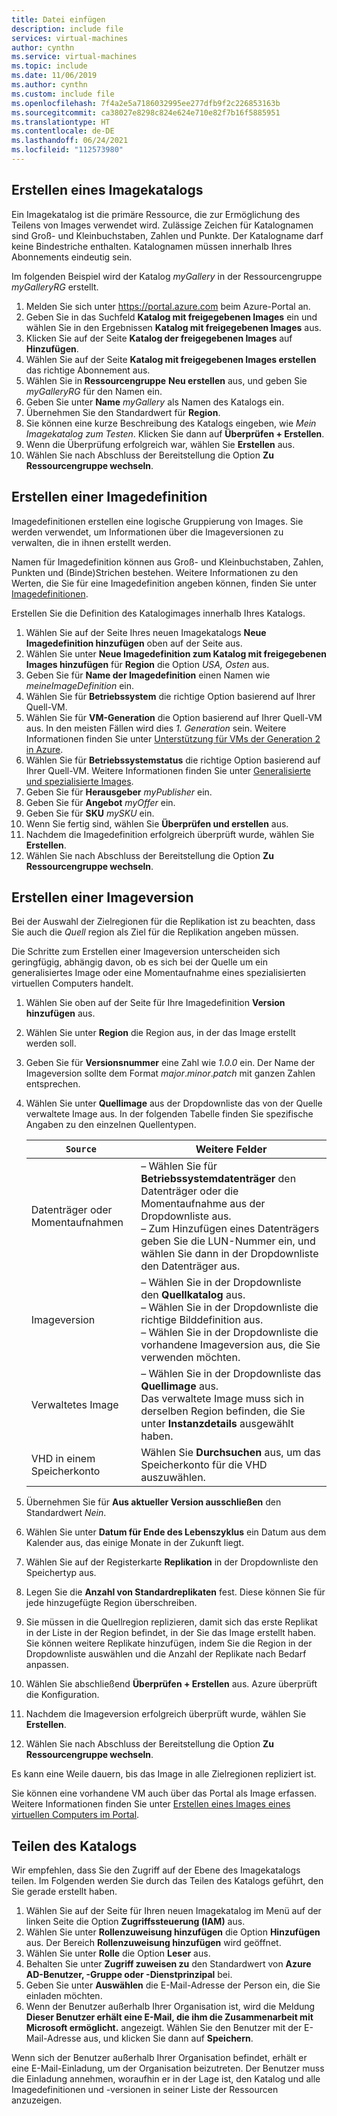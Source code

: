 ```yaml
---
title: Datei einfügen
description: include file
services: virtual-machines
author: cynthn
ms.service: virtual-machines
ms.topic: include
ms.date: 11/06/2019
ms.author: cynthn
ms.custom: include file
ms.openlocfilehash: 7f4a2e5a7186032995ee277dfb9f2c226853163b
ms.sourcegitcommit: ca38027e8298c824e624e710e82f7b16f5885951
ms.translationtype: HT
ms.contentlocale: de-DE
ms.lasthandoff: 06/24/2021
ms.locfileid: "112573980"
---
```

## <a name="create-an-image-gallery"></a>Erstellen eines Imagekatalogs

Ein Imagekatalog ist die primäre Ressource, die zur Ermöglichung des Teilens von Images verwendet wird. Zulässige Zeichen für Katalognamen sind Groß- und Kleinbuchstaben, Zahlen und Punkte. Der Katalogname darf keine Bindestriche enthalten.  Katalognamen müssen innerhalb Ihres Abonnements eindeutig sein. 

Im folgenden Beispiel wird der Katalog *myGallery* in der Ressourcengruppe *myGalleryRG* erstellt.

1. Melden Sie sich unter https://portal.azure.com beim Azure-Portal an.
1. Geben Sie in das Suchfeld **Katalog mit freigegebenen Images** ein und wählen Sie in den Ergebnissen **Katalog mit freigegebenen Images** aus.
1. Klicken Sie auf der Seite **Katalog der freigegebenen Images** auf **Hinzufügen**.
1. Wählen Sie auf der Seite **Katalog mit freigegebenen Images erstellen** das richtige Abonnement aus.
1. Wählen Sie in **Ressourcengruppe** **Neu erstellen** aus, und geben Sie *myGalleryRG* für den Namen ein.
1. Geben Sie unter **Name** *myGallery* als Namen des Katalogs ein.
1. Übernehmen Sie den Standardwert für **Region**.
1. Sie können eine kurze Beschreibung des Katalogs eingeben, wie *Mein Imagekatalog zum Testen*. Klicken Sie dann auf **Überprüfen + Erstellen**.
1. Wenn die Überprüfung erfolgreich war, wählen Sie **Erstellen** aus.
1. Wählen Sie nach Abschluss der Bereitstellung die Option **Zu Ressourcengruppe wechseln**.


## <a name="create-an-image-definition"></a>Erstellen einer Imagedefinition 

Imagedefinitionen erstellen eine logische Gruppierung von Images. Sie werden verwendet, um Informationen über die Imageversionen zu verwalten, die in ihnen erstellt werden. 

Namen für Imagedefinition können aus Groß- und Kleinbuchstaben, Zahlen, Punkten und (Binde)Strichen bestehen. Weitere Informationen zu den Werten, die Sie für eine Imagedefinition angeben können, finden Sie unter [Imagedefinitionen](../articles/virtual-machines/shared-image-galleries.md#image-definitions).

Erstellen Sie die Definition des Katalogimages innerhalb Ihres Katalogs. 

1. Wählen Sie auf der Seite Ihres neuen Imagekatalogs **Neue Imagedefinition hinzufügen** oben auf der Seite aus. 
1. Wählen Sie unter **Neue Imagedefinition zum Katalog mit freigegebenen Images hinzufügen** für **Region** die Option *USA, Osten* aus.
1. Geben Sie für **Name der Imagedefinition** einen Namen wie *meineImageDefinition* ein.
1. Wählen Sie für **Betriebssystem** die richtige Option basierend auf Ihrer Quell-VM.  
1. Wählen Sie für **VM-Generation** die Option basierend auf Ihrer Quell-VM aus. In den meisten Fällen wird dies *1. Generation* sein. Weitere Informationen finden Sie unter [Unterstützung für VMs der Generation 2 in Azure](../articles/virtual-machines/generation-2.md).
1. Wählen Sie für **Betriebssystemstatus** die richtige Option basierend auf Ihrer Quell-VM. Weitere Informationen finden Sie unter [Generalisierte und spezialisierte Images](../articles/virtual-machines/shared-image-galleries.md#generalized-and-specialized-images).
1. Geben Sie für **Herausgeber** *myPublisher* ein. 
1. Geben Sie für **Angebot** *myOffer* ein.
1. Geben Sie für **SKU** *mySKU* ein.
1. Wenn Sie fertig sind, wählen Sie **Überprüfen und erstellen** aus.
1. Nachdem die Imagedefinition erfolgreich überprüft wurde, wählen Sie **Erstellen**.
1. Wählen Sie nach Abschluss der Bereitstellung die Option **Zu Ressourcengruppe wechseln**.


## <a name="create-an-image-version"></a>Erstellen einer Imageversion

 Bei der Auswahl der Zielregionen für die Replikation ist zu beachten, dass Sie auch die *Quell* region als Ziel für die Replikation angeben müssen.

Die Schritte zum Erstellen einer Imageversion unterscheiden sich geringfügig, abhängig davon, ob es sich bei der Quelle um ein generalisiertes Image oder eine Momentaufnahme eines spezialisierten virtuellen Computers handelt. 


1. Wählen Sie oben auf der Seite für Ihre Imagedefinition **Version hinzufügen** aus.
1. Wählen Sie unter **Region** die Region aus, in der das Image erstellt werden soll.
1. Geben Sie für **Versionsnummer** eine Zahl wie *1.0.0* ein. Der Name der Imageversion sollte dem Format *major*.*minor*.*patch* mit ganzen Zahlen entsprechen. 
1. Wählen Sie unter **Quellimage** aus der Dropdownliste das von der Quelle verwaltete Image aus. In der folgenden Tabelle finden Sie spezifische Angaben zu den einzelnen Quellentypen.

    | `Source` | Weitere Felder |
    |---|---|
    | Datenträger oder Momentaufnahmen | – Wählen Sie für **Betriebssystemdatenträger** den Datenträger oder die Momentaufnahme aus der Dropdownliste aus. <br> – Zum Hinzufügen eines Datenträgers geben Sie die LUN-Nummer ein, und wählen Sie dann in der Dropdownliste den Datenträger aus. |
    | Imageversion | – Wählen Sie in der Dropdownliste den **Quellkatalog** aus. <br> – Wählen Sie in der Dropdownliste die richtige Bilddefinition aus. <br>– Wählen Sie in der Dropdownliste die vorhandene Imageversion aus, die Sie verwenden möchten. |
    | Verwaltetes Image | – Wählen Sie in der Dropdownliste das **Quellimage** aus. <br>Das verwaltete Image muss sich in derselben Region befinden, die Sie unter **Instanzdetails** ausgewählt haben.
    | VHD in einem Speicherkonto | Wählen Sie **Durchsuchen** aus, um das Speicherkonto für die VHD auszuwählen. |

1. Übernehmen Sie für **Aus aktueller Version ausschließen** den Standardwert *Nein*.
1. Wählen Sie unter **Datum für Ende des Lebenszyklus** ein Datum aus dem Kalender aus, das einige Monate in der Zukunft liegt.
1. Wählen Sie auf der Registerkarte **Replikation** in der Dropdownliste den Speichertyp aus.
1. Legen Sie die **Anzahl von Standardreplikaten** fest. Diese können Sie für jede hinzugefügte Region überschreiben. 
1. Sie müssen in die Quellregion replizieren, damit sich das erste Replikat in der Liste in der Region befindet, in der Sie das Image erstellt haben. Sie können weitere Replikate hinzufügen, indem Sie die Region in der Dropdownliste auswählen und die Anzahl der Replikate nach Bedarf anpassen.
1. Wählen Sie abschließend **Überprüfen + Erstellen** aus. Azure überprüft die Konfiguration.
1. Nachdem die Imageversion erfolgreich überprüft wurde, wählen Sie **Erstellen**.
1. Wählen Sie nach Abschluss der Bereitstellung die Option **Zu Ressourcengruppe wechseln**.

Es kann eine Weile dauern, bis das Image in alle Zielregionen repliziert ist.

Sie können eine vorhandene VM auch über das Portal als Image erfassen. Weitere Informationen finden Sie unter [Erstellen eines Images eines virtuellen Computers im Portal](../articles/virtual-machines/capture-image-portal.md).

## <a name="share-the-gallery"></a>Teilen des Katalogs

Wir empfehlen, dass Sie den Zugriff auf der Ebene des Imagekatalogs teilen. Im Folgenden werden Sie durch das Teilen des Katalogs geführt, den Sie gerade erstellt haben.

1. Wählen Sie auf der Seite für Ihren neuen Imagekatalog im Menü auf der linken Seite die Option **Zugriffssteuerung (IAM)** aus. 
1. Wählen Sie unter **Rollenzuweisung hinzufügen** die Option **Hinzufügen** aus. Der Bereich **Rollenzuweisung hinzufügen** wird geöffnet. 
1. Wählen Sie unter **Rolle** die Option **Leser** aus.
1. Behalten Sie unter **Zugriff zuweisen zu** den Standardwert von **Azure AD-Benutzer, -Gruppe oder -Dienstprinzipal** bei.
1. Geben Sie unter **Auswählen** die E-Mail-Adresse der Person ein, die Sie einladen möchten.
1. Wenn der Benutzer außerhalb Ihrer Organisation ist, wird die Meldung **Dieser Benutzer erhält eine E-Mail, die ihm die Zusammenarbeit mit Microsoft ermöglicht.** angezeigt. Wählen Sie den Benutzer mit der E-Mail-Adresse aus, und klicken Sie dann auf **Speichern**.

Wenn sich der Benutzer außerhalb Ihrer Organisation befindet, erhält er eine E-Mail-Einladung, um der Organisation beizutreten. Der Benutzer muss die Einladung annehmen, woraufhin er in der Lage ist, den Katalog und alle Imagedefinitionen und -versionen in seiner Liste der Ressourcen anzuzeigen.

